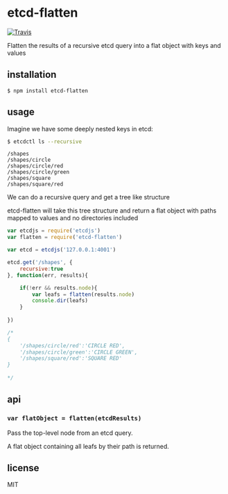 etcd-flatten
============


[![Travis](http://img.shields.io/travis/binocarlos/etcd-flatten.svg?style=flat)](https://travis-ci.org/binocarlos/etcd-flatten)

Flatten the results of a recursive etcd query into a flat object with keys and values

## installation

```
$ npm install etcd-flatten
```

## usage

Imagine we have some deeply nested keys in etcd:

```bash
$ etcdctl ls --recursive
```

```
/shapes
/shapes/circle
/shapes/circle/red
/shapes/circle/green
/shapes/square
/shapes/square/red
```

We can do a recursive query and get a tree like structure

etcd-flatten will take this tree structure and return a flat object with paths mapped to values and no directories included

```js
var etcdjs = require('etcdjs')
var flatten = require('etcd-flatten')

var etcd = etcdjs('127.0.0.1:4001')

etcd.get('/shapes', {
	recursive:true
}, function(err, results){

	if(!err && results.node){
		var leafs = flatten(results.node)
		console.dir(leafs)	
	}
	
})

/*
{
	'/shapes/circle/red':'CIRCLE RED',
	'/shapes/circle/green':'CIRCLE GREEN',
	'/shapes/square/red':'SQUARE RED'
}
	
*/
```

## api

### `var flatObject = flatten(etcdResults)`

Pass the top-level node from an etcd query.

A flat object containing all leafs by their path is returned.


## license

MIT

